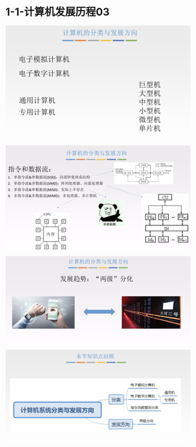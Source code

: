 # 1-1-计算机发展历程03

![](../../.gitbook/assets/image%20%28118%29.png)

![](../../.gitbook/assets/image%20%28236%29.png)

![](../../.gitbook/assets/image%20%2872%29.png)

![](../../.gitbook/assets/image%20%28293%29.png)

